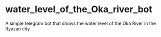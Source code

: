 # water_level_of_the_Oka_river_bot
A simple telegram bot that shows the water level of the Oka River in the Ryazan city
